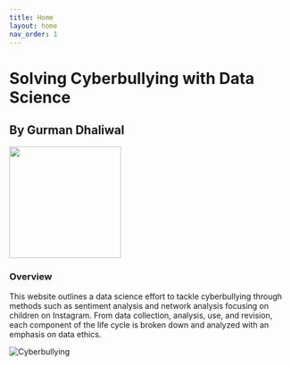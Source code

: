 ```yaml
---
title: Home
layout: home
nav_order: 1 
---
```


# Solving Cyberbullying with Data Science

## By Gurman Dhaliwal 
<img src="/cyberbullying/assets/pic.png" width="200" />

### Overview 
This website outlines a data science effort to tackle cyberbullying through methods such as sentiment analysis and network analysis focusing on children on Instagram. From data collection, analysis, use, and revision, each component of the life cycle is broken down and analyzed with an emphasis on data ethics. 

![Cyberbullying](/cyberbullying/assets/pic.png)
